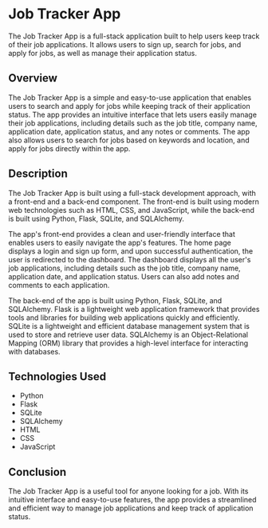 # Job Tracker App

The Job Tracker App is a full-stack application built to help users keep track of their job applications. It allows users to sign up, search for jobs, and apply for jobs, as well as manage their application status.

## Overview

The Job Tracker App is a simple and easy-to-use application that enables users to search and apply for jobs while keeping track of their application status. The app provides an intuitive interface that lets users easily manage their job applications, including details such as the job title, company name, application date, application status, and any notes or comments. The app also allows users to search for jobs based on keywords and location, and apply for jobs directly within the app.

## Description

The Job Tracker App is built using a full-stack development approach, with a front-end and a back-end component. The front-end is built using modern web technologies such as HTML, CSS, and JavaScript, while the back-end is built using Python, Flask, SQLite, and SQLAlchemy.

The app's front-end provides a clean and user-friendly interface that enables users to easily navigate the app's features. The home page displays a login and sign up form, and upon successful authentication, the user is redirected to the dashboard. The dashboard displays all the user's job applications, including details such as the job title, company name, application date, and application status. Users can also add notes and comments to each application.

The back-end of the app is built using Python, Flask, SQLite, and SQLAlchemy. Flask is a lightweight web application framework that provides tools and libraries for building web applications quickly and efficiently. SQLite is a lightweight and efficient database management system that is used to store and retrieve user data. SQLAlchemy is an Object-Relational Mapping (ORM) library that provides a high-level interface for interacting with databases.

## Technologies Used

- Python
- Flask
- SQLite
- SQLAlchemy
- HTML
- CSS
- JavaScript

## Conclusion

The Job Tracker App is a useful tool for anyone looking for a job. With its intuitive interface and easy-to-use features, the app provides a streamlined and efficient way to manage job applications and keep track of application status.
